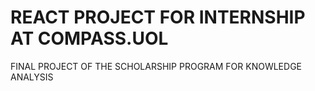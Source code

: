 # REACT PROJECT FOR INTERNSHIP AT COMPASS.UOL

FINAL PROJECT OF THE SCHOLARSHIP PROGRAM FOR KNOWLEDGE ANALYSIS
